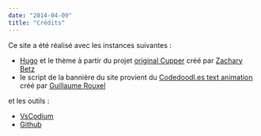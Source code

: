 ```yaml
---
date: "2014-04-09"
title: "Crédits"
---
```


Ce site a été réalisé avec les instances suivantes : 

- [Hugo](https://gohugo.io/) et le thème à partir du projet [original Cupper](https://github.com/ThePacielloGroup/cupper) créé par   [Zachary Betz](https://zwbetz.com/)
- le script de la bannière du site provient du [Codedoodl.es text animation](https://codepen.io/guillaumerxl/pen/pjbYoB) créé par [Guillaume Rouxel](https://codepen.io/guillaumerxl)

et les outils : 

- [VsCodium](https://vscodium.com/) 
- [Github](https://github.com/) 